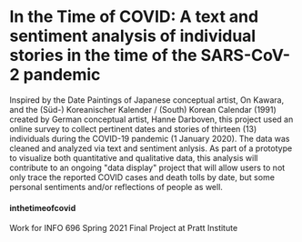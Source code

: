 # In the Time of COVID: A text and sentiment analysis of individual stories in the time of the SARS-CoV-2 pandemic

Inspired by the Date Paintings of Japanese conceptual artist, On Kawara, and the (Süd-) Koreanischer Kalender / (South) Korean Calendar (1991) created by German conceptual artist, Hanne Darboven, this project used an online survey to collect pertinent dates and stories of thirteen (13) individuals during the COVID-19 pandemic (1 January 2020). The data was cleaned and analyzed via text and sentiment anlysis. As part of a prototype to visualize both quantitative and qualitative data, this analysis will contribute to an ongoing "data display" project that will allow users to not only trace the reported COVID cases and death tolls by date, but some personal sentiments and/or reflections of people as well.

#### inthetimeofcovid

Work for INFO 696 Spring 2021 Final Project at Pratt Institute
